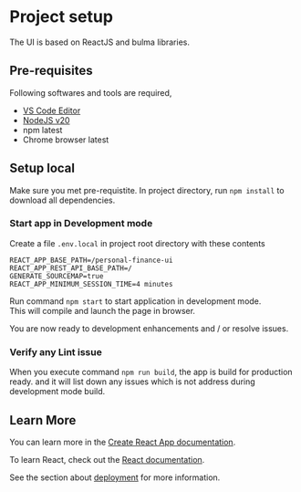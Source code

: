 # Project setup

The UI is based on ReactJS and bulma libraries.

## Pre-requisites

Following softwares and tools are required,

- [VS Code Editor](https://code.visualstudio.com/)
- [NodeJS v20](https://nodejs.org/en/download/current)
- npm latest
- Chrome browser latest

## Setup local

Make sure you met pre-requistite. In project directory, run `npm install` to download all dependencies.

### Start app in Development mode

Create a file `.env.local` in project root directory with these contents

```properties
REACT_APP_BASE_PATH=/personal-finance-ui
REACT_APP_REST_API_BASE_PATH=/
GENERATE_SOURCEMAP=true
REACT_APP_MINIMUM_SESSION_TIME=4 minutes
```

Run command `npm start` to start application in development mode.  
This will compile and launch the page in browser.

You are now ready to development enhancements and / or resolve issues.

### Verify any Lint issue

When you execute command `npm run build`, the app is build for production ready. and it will list down any issues which is not address during development mode build.

## Learn More

You can learn more in the [Create React App documentation](https://facebook.github.io/create-react-app/docs/getting-started).

To learn React, check out the [React documentation](https://reactjs.org/).

See the section about [deployment](https://create-react-app.dev/docs/deployment/) for more information.
